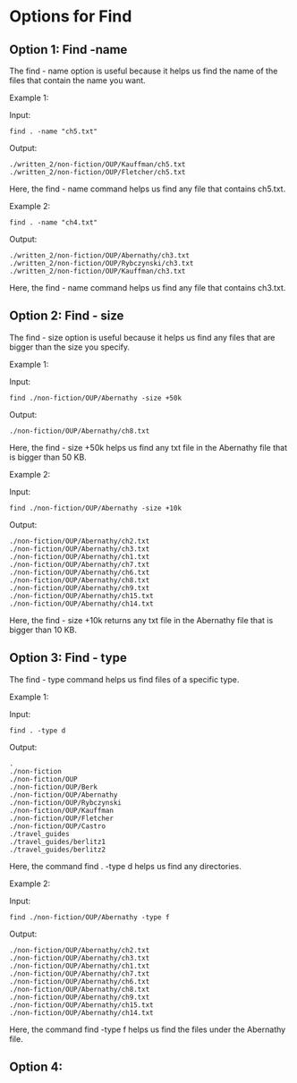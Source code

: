 # Options for Find

## Option 1: Find -name

The find - name option is useful because it helps us find the name of the files that contain the name you want.


Example 1: 

Input: 

```
find . -name "ch5.txt"
```

Output: 
```
./written_2/non-fiction/OUP/Kauffman/ch5.txt
./written_2/non-fiction/OUP/Fletcher/ch5.txt
```

Here, the find - name command helps us find any file that contains ch5.txt.


Example 2:

```
find . -name "ch4.txt"
```

Output:

```
./written_2/non-fiction/OUP/Abernathy/ch3.txt
./written_2/non-fiction/OUP/Rybczynski/ch3.txt
./written_2/non-fiction/OUP/Kauffman/ch3.txt
```

Here, the find - name command helps us find any file that contains ch3.txt.


## Option 2: Find - size

The find - size option is useful because it helps us find any files that are bigger than the size you specify.


Example 1:

Input:
```
find ./non-fiction/OUP/Abernathy -size +50k
```

Output:
```
./non-fiction/OUP/Abernathy/ch8.txt
```

Here, the find - size +50k helps us find any txt file in the Abernathy file that is bigger than 50 KB.


Example 2:

Input: 
```
find ./non-fiction/OUP/Abernathy -size +10k 
```

Output:
```
./non-fiction/OUP/Abernathy/ch2.txt
./non-fiction/OUP/Abernathy/ch3.txt
./non-fiction/OUP/Abernathy/ch1.txt
./non-fiction/OUP/Abernathy/ch7.txt
./non-fiction/OUP/Abernathy/ch6.txt
./non-fiction/OUP/Abernathy/ch8.txt
./non-fiction/OUP/Abernathy/ch9.txt
./non-fiction/OUP/Abernathy/ch15.txt
./non-fiction/OUP/Abernathy/ch14.txt
```

Here, the find - size +10k returns any txt file in the Abernathy file that is bigger than 10 KB.


## Option 3: Find - type

The find - type command helps us find files of a specific type.

Example 1:

Input: 
```
find . -type d 
```

Output: 
```
.
./non-fiction
./non-fiction/OUP
./non-fiction/OUP/Berk
./non-fiction/OUP/Abernathy
./non-fiction/OUP/Rybczynski
./non-fiction/OUP/Kauffman
./non-fiction/OUP/Fletcher
./non-fiction/OUP/Castro
./travel_guides
./travel_guides/berlitz1
./travel_guides/berlitz2
```

Here, the command find . -type d helps us find any directories.

Example 2: 

Input:
```
find ./non-fiction/OUP/Abernathy -type f
```

Output: 
```
./non-fiction/OUP/Abernathy/ch2.txt
./non-fiction/OUP/Abernathy/ch3.txt
./non-fiction/OUP/Abernathy/ch1.txt
./non-fiction/OUP/Abernathy/ch7.txt
./non-fiction/OUP/Abernathy/ch6.txt
./non-fiction/OUP/Abernathy/ch8.txt
./non-fiction/OUP/Abernathy/ch9.txt
./non-fiction/OUP/Abernathy/ch15.txt
./non-fiction/OUP/Abernathy/ch14.txt
```

Here, the command find -type f helps us find the files under the Abernathy file.

## Option 4: 
